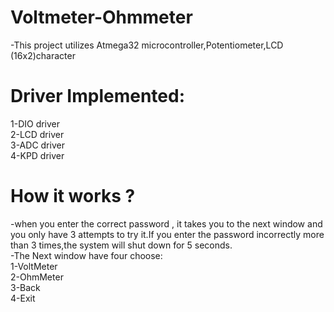 # Voltmeter-Ohmmeter  
-This project utilizes Atmega32 microcontroller,Potentiometer,LCD (16x2)character

# Driver Implemented:  
1-DIO driver  
2-LCD driver  
3-ADC driver    
4-KPD driver 

# How it works ?  
-when you enter the correct password , it takes you to the next window and you only have 3 attempts to try it.If you enter the password incorrectly more than 3 times,the system will shut down for 5 seconds.    
-The Next window have four choose:   
1-VoltMeter  
2-OhmMeter   
3-Back  
4-Exit  
